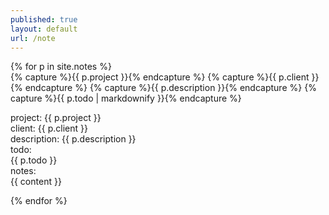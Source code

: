 ```yaml
---
published: true
layout: default
url: /note
---
```

{% for p in site.notes %}   
  {% capture %}{{ p.project }}{% endcapture %}
  {% capture %}{{ p.client }}{% endcapture %}
  {% capture %}{{ p.description }}{% endcapture %}
  {% capture %}{{ p.todo | markdownify }}{% endcapture %}

  project: {{ p.project }}  
  client: {{ p.client }}  
  description: {{ p.description }}  
  todo:  
  {{ p.todo }}  
  notes:    
  {{ content }}  

{% endfor %}
